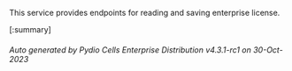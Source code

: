 






This service provides endpoints for reading and saving enterprise license.

[:summary]

###### Auto generated by Pydio Cells Enterprise Distribution v4.3.1-rc1 on 30-Oct-2023
